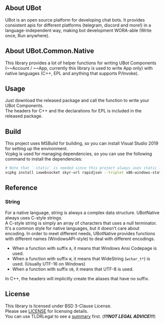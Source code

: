 ## About UBot
UBot is an open source platform for developing chat bots. It provides consistent apis for different platforms (telegram, discord and more!) in a language-independent way, making bot development WORA-able (Write once, Run anywhere).

## About UBot.Common.Native
This library provides a lot of helper functions for writing UBot Components (~~Account / ~~App, currently this library is used to write App only) with native languages (C++, EPL and anything that supports P/Invoke).    

## Usage
Just download the released package and call the function to write your UBot Components.  
The headers for C++ and the declarations for EPL is included in the released package.  

## Build
This project uses MSBuild for building, so you can install Visual Studio 2019 for setting up the environment.  
Vcpkg is used for managing dependencies, so you can use the following command to install the dependencies:
```bash
# Note that `-static` is needed since this project always uses static libraries.
vcpkg install ixwebsocket skyr-url rapidjson --triplet x86-windows-static
```

## Reference
### String
For a native language, string is always a complex data structure. UBotNative always uses C-style strings.  
A C-style string is simply an array of characters that uses a null terminator. It's a common style for native languages, but it doesn't care about encoding. In order to meet different needs, UBotNative provides functions with different names (WindowsAPI-style) to deal with different encodings.  
- When a function with suffix `A`, it means that Windows Ansi Codepage is used.
- When a function with suffix `W`, it means that WideString (`wchar_t*`) is used. (Usually UTF-16 on Windows)
- When a function with suffix `U8`, it means that UTF-8 is used. 

In C++, the headers will implicitly create the aliases that have no suffix.  

## License
This library is licensed under BSD 3-Clause License.  
Please see [LICENSE](LICENSE.md) for licensing details.  
You can use TLDRLegal to see a [summary](https://www.tldrlegal.com/l/bsd3) first. (***!!!NOT LEGAL ADVICE!!!***)